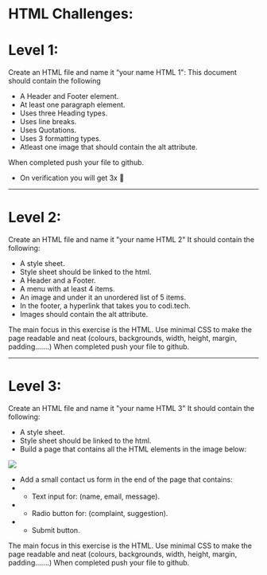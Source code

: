 
# HTML Challenges:

# Level 1:

Create an HTML file and name it “your name HTML 1":
This document should contain the following
* A Header and Footer element.
* At least one paragraph element.
* Uses three Heading types.
* Uses line breaks.
* Uses Quotations.
* Uses 3 formatting types.
* Atleast one image that should contain the alt attribute. 

When completed push your file to github.

* On verification you will get 3x 🔑

---------------
# Level 2:

Create an HTML file and name it "your name HTML 2"
It should contain the following:
* A style sheet.
* Style sheet should be linked to the html.
* A Header and a Footer.
* A menu with at least 4 items.
* An image and under it an unordered list of 5 items.
* In the footer, a hyperlink that takes you to codi.tech.
* Images should contain the alt attribute. 

The main focus in this exercise is the HTML. Use minimal CSS to make the page readable and neat (colours, backgrounds, width, height, margin, padding.......)
When completed push your file to github.

<!-- * On verification you will get 5x 🔑 -->

-----------------



# Level 3:
Create an HTML file and name it "your name HTML 3"
It should contain the following:

* A style sheet.
* Style sheet should be linked to the html.
* Build a page that contains all the HTML elements in the image below:


![](./Assets/html_challenge_01.png)

* Add a small contact us form in the end of the page that contains:
* * Text input for: (name, email, message).
* * Radio button for: (complaint, suggestion). 
* * Submit button.

The main focus in this exercise is the HTML. Use minimal CSS to make the page readable and neat (colours, backgrounds, width, height, margin, padding.......)
When completed push your file to github.

<!-- * On verification you will get 7x 🔑 -->

